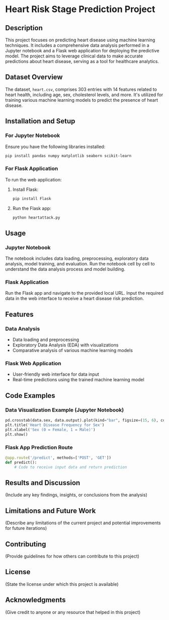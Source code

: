 
# Heart Risk Stage Prediction Project

## Description
This project focuses on predicting heart disease using machine learning techniques. It includes a comprehensive data analysis performed in a Jupyter notebook and a Flask web application for deploying the predictive model. The project aims to leverage clinical data to make accurate predictions about heart disease, serving as a tool for healthcare analytics.

## Dataset Overview
The dataset, `heart.csv`, comprises 303 entries with 14 features related to heart health, including age, sex, cholesterol levels, and more. It's utilized for training various machine learning models to predict the presence of heart disease.

## Installation and Setup

### For Jupyter Notebook
Ensure you have the following libraries installed:

```bash
pip install pandas numpy matplotlib seaborn scikit-learn
```

### For Flask Application
To run the web application:

1. Install Flask:

    ```bash
    pip install Flask
    ```

2. Run the Flask app:

    ```bash
    python heartattack.py
    ```

## Usage

### Jupyter Notebook
The notebook includes data loading, preprocessing, exploratory data analysis, model training, and evaluation. Run the notebook cell by cell to understand the data analysis process and model building.

### Flask Application
Run the Flask app and navigate to the provided local URL. Input the required data in the web interface to receive a heart disease risk prediction.

## Features

### Data Analysis
- Data loading and preprocessing
- Exploratory Data Analysis (EDA) with visualizations
- Comparative analysis of various machine learning models

### Flask Web Application
- User-friendly web interface for data input
- Real-time predictions using the trained machine learning model

## Code Examples

### Data Visualization Example (Jupyter Notebook)
```python
pd.crosstab(data.sex, data.output).plot(kind="bar", figsize=(15, 6), color=['#1CA53B', '#AA1111'])
plt.title('Heart Disease Frequency for Sex')
plt.xlabel('Sex (0 = Female, 1 = Male)')
plt.show()
```

### Flask App Prediction Route
```python
@app.route('/predict', methods=['POST', 'GET'])
def predict():
    # Code to receive input data and return prediction
```

## Results and Discussion
(Include any key findings, insights, or conclusions from the analysis)

## Limitations and Future Work
(Describe any limitations of the current project and potential improvements for future iterations)

## Contributing
(Provide guidelines for how others can contribute to this project)

## License
(State the license under which this project is available)

## Acknowledgments
(Give credit to anyone or any resource that helped in this project)
